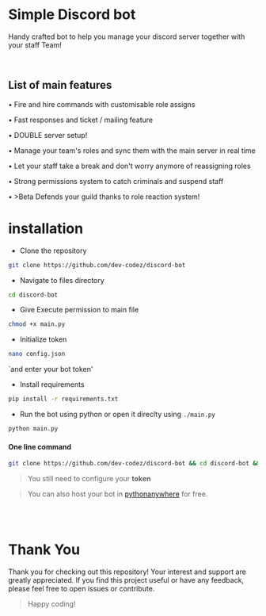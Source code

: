 # Simple Discord bot
Handy crafted bot to help you manage your discord server together with your staff Team!

<br>

## List of main features
• Fire and hire commands with customisable role assigns

• Fast responses and ticket / mailing feature

• DOUBLE server setup!

• Manage your team's roles and sync them with the main server in real time

• Let your staff take a break and don't worry anymore of reassigning roles

• Strong permissions system to catch criminals and suspend staff

• >Beta Defends your guild thanks to role reaction system!

# installation
+ Clone the repository
```bash
git clone https://github.com/dev-codez/discord-bot
```
+ Navigate to files directory
```bash
cd discord-bot
```
+ Give Execute permission to main file
```bash
chmod +x main.py
```
+ Initialize token
```bash
nano config.json
```
`and enter your bot token'
+ Install requirements
```bash
pip install -r requirements.txt
```
+ Run the bot using python or open it direclty using `./main.py`
```bash
python main.py
```
#### One line command
```bash
git clone https://github.com/dev-codez/discord-bot && cd discord-bot && chmod +x main.py && pip install -r requirements.txt
```
> You still need to configure your **token**

> You can also host your bot in [pythonanywhere](https://www.pythonanywhere.com) for free.

<br><br>

# Thank You
Thank you for checking out this repository! Your interest and support are greatly appreciated. If you find this project useful or have any feedback, please feel free to open issues or contribute.
> Happy coding!

